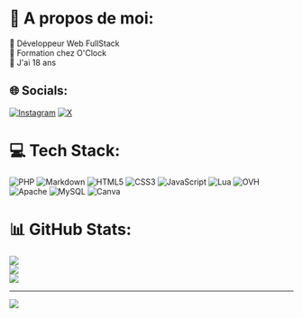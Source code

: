 # 💫 A propos de moi:
🔭 Développeur Web FullStack<br>👯 Formation chez O'Clock<br>💬 J'ai 18 ans <br>


## 🌐 Socials:
[![Instagram](https://img.shields.io/badge/Instagram-%23E4405F.svg?logo=Instagram&logoColor=white)](https://instagram.com/https://www.instagram.com/douxzy75/?hl=fr) [![X](https://img.shields.io/badge/X-black.svg?logo=X&logoColor=white)](https://x.com/https://twitter.com/Romain84792819) 

# 💻 Tech Stack:
![PHP](https://img.shields.io/badge/php-%23777BB4.svg?style=flat&logo=php&logoColor=white) ![Markdown](https://img.shields.io/badge/markdown-%23000000.svg?style=flat&logo=markdown&logoColor=white) ![HTML5](https://img.shields.io/badge/html5-%23E34F26.svg?style=flat&logo=html5&logoColor=white) ![CSS3](https://img.shields.io/badge/css3-%231572B6.svg?style=flat&logo=css3&logoColor=white) ![JavaScript](https://img.shields.io/badge/javascript-%23323330.svg?style=flat&logo=javascript&logoColor=%23F7DF1E) ![Lua](https://img.shields.io/badge/lua-%232C2D72.svg?style=flat&logo=lua&logoColor=white) ![OVH](https://img.shields.io/badge/ovh-%23123F6D.svg?style=flat&logo=ovh&logoColor=#123F6D) ![Apache](https://img.shields.io/badge/apache-%23D42029.svg?style=flat&logo=apache&logoColor=white) ![MySQL](https://img.shields.io/badge/mysql-%2300000f.svg?style=flat&logo=mysql&logoColor=white) ![Canva](https://img.shields.io/badge/Canva-%2300C4CC.svg?style=flat&logo=Canva&logoColor=white)
# 📊 GitHub Stats:
![](https://github-readme-stats.vercel.app/api?username=Douxzy&theme=dark&hide_border=false&include_all_commits=true&count_private=true)<br/>
![](https://github-readme-streak-stats.herokuapp.com/?user=Douxzy&theme=dark&hide_border=false)<br/>
![](https://github-readme-stats.vercel.app/api/top-langs/?username=Douxzy&theme=dark&hide_border=false&include_all_commits=true&count_private=true&layout=compact)

---
[![](https://visitcount.itsvg.in/api?id=Douxzy&icon=3&color=1)](https://visitcount.itsvg.in)

<!-- Proudly created with GPRM ( https://gprm.itsvg.in ) -->
